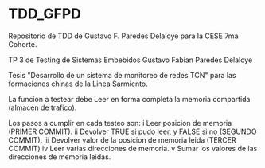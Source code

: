# TDD_GFPD
Repositorio de TDD de Gustavo F. Paredes Delaloye para la CESE 7ma Cohorte.

TP 3 de Testing de Sistemas Embebidos
Gustavo Fabian Paredes Delaloye


Tesis "Desarrollo de un sistema de monitoreo de redes TCN" para las formaciones chinas de la Linea
Sarmiento.

La funcion a testear debe Leer en forma completa la memoria compartida (almacen de trafico).

Los pasos a cumplir en cada testeo son:
i   Leer posicion de memoria (PRIMER COMMIT).
ii  Devolver TRUE si pudo leer, y FALSE si no (SEGUNDO COMMIT).
iii Devolver valor de la posicion de memoria leida (TERCER COMMIT)
iv  Leer varias direcciones de memoria.
v   Sumar los valores de las direcciones de memoria leidas.

